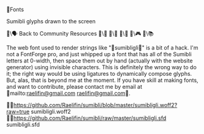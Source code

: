 📛Fonts

Sumibli glyphs
drawn to the screen
&nbsp;

🔗\🗣️ Back to Community Resources
🔗\🧠
🔗\🌳
🔗\💬
🔗\🎮
🔗\📚

The web font used to render strings like "🎏sumibligli💬" is a bit of a hack. I'm not a FontForge pro, and just whipped up a font that has all of the Sumibli letters at 0-width, then space them out by hand (actually with the website generator) using invisible characters. This is definitely the wrong way to do it; the right way would be using ligatures to dynamically compose glyphs. But, alas, that is beyond me at the moment. If you have skill at making fonts, and want to contribute, please contact me by email at 🔗mailto:raelifin@gmail.com raelifin@gmail.com💬.

🔹🔗https://github.com/Raelifin/sumibli/blob/master/sumibligli.woff2?raw=true sumibligli.woff2
🔹🔗https://github.com/Raelifin/sumibli/raw/master/sumibligli.sfd sumibligli.sfd

